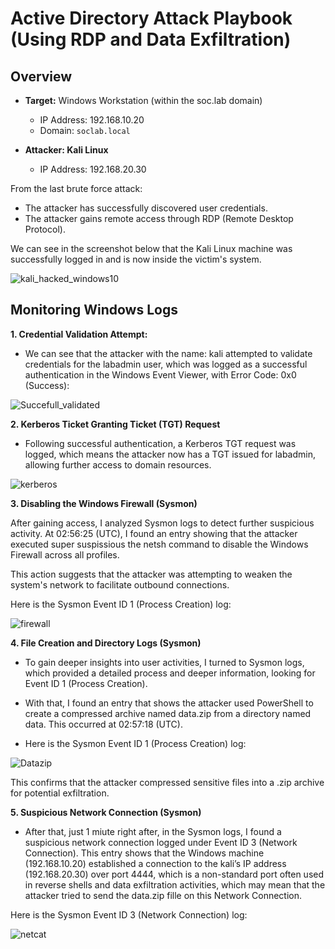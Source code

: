 # Active Directory Attack Playbook (Using RDP and Data Exfiltration)

## **Overview**

- **Target:** Windows Workstation (within the soc.lab domain)
  - IP Address: 192.168.10.20 
  - Domain: `soclab.local`

- **Attacker: Kali Linux**
  - IP Address: 192.168.20.30

From the last brute force attack:
- The attacker has successfully discovered user credentials.
- The attacker gains remote access through RDP (Remote Desktop Protocol).

We can see in the screenshot below that the Kali Linux machine was successfully logged in and is now inside the victim's system.

![kali_hacked_windows10](https://github.com/user-attachments/assets/1d1e42ed-2628-4dcc-9d2f-7f88a6604d40)



## **Monitoring Windows Logs**

**1. Credential Validation Attempt:**
- We can see that the attacker with the name: kali attempted to validate credentials for the labadmin user, which was logged as a successful authentication in the Windows Event Viewer, with Error Code: 0x0 (Success):

![Succefull_validated](https://github.com/user-attachments/assets/4adf116e-0ef2-429e-938c-637fb25e51be)


**2. Kerberos Ticket Granting Ticket (TGT) Request**

- Following successful authentication, a Kerberos TGT request was logged, which means the attacker now has a TGT issued for labadmin, allowing further access to domain resources.

![kerberos](https://github.com/user-attachments/assets/c4501f99-27a2-4924-9537-f8f9c520d466)

**3. Disabling the Windows Firewall (Sysmon)**

After gaining access, I analyzed Sysmon logs to detect further suspicious activity. At 02:56:25 (UTC), I found an entry showing that the attacker executed  super suspissious the netsh command to disable the Windows Firewall across all profiles.

This action suggests that the attacker was attempting to weaken the system's network to facilitate outbound connections.

Here is the Sysmon Event ID 1 (Process Creation) log:

![firewall](https://github.com/user-attachments/assets/8f279c2e-edd7-42e6-ae79-7cc8fc1c233e)



**4. File Creation and Directory Logs (Sysmon)**

- To gain deeper insights into user activities, I turned to Sysmon logs, which provided a detailed process and deeper information, looking for Event ID 1 (Process Creation).

- With that, I found an entry that shows the attacker used PowerShell to create a compressed archive named data.zip from a directory named data. This occurred at 02:57:18 (UTC).

- Here is the Sysmon Event ID 1 (Process Creation) log:

![Datazip](https://github.com/user-attachments/assets/dfe40ac0-a367-46d9-867a-e8619a491b94)


This confirms that the attacker compressed sensitive files into a .zip archive for potential exfiltration.


**5. Suspicious Network Connection (Sysmon)**

- After that, just 1 miute right after, in the Sysmon logs, I found a suspicious network connection logged under Event ID 3 (Network Connection). This entry shows that the Windows machine (192.168.10.20) established a connection to the kali’s IP address (192.168.20.30) over port 4444, which is a non-standard port often used in reverse shells and data exfiltration activities, which may mean that the attacker tried to send the data.zip fille on this Network Connection.

Here is the Sysmon Event ID 3 (Network Connection) log:

![netcat](https://github.com/user-attachments/assets/35cc0c0e-55c7-4c0c-8972-4db73f1b77f2)




